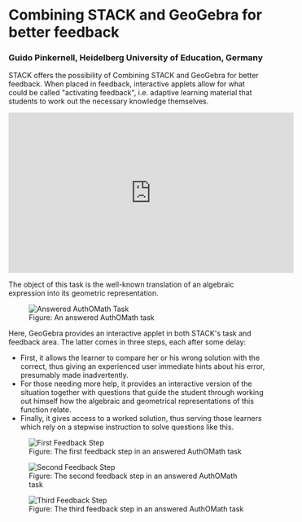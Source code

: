 # Combining STACK and GeoGebra for better feedback

### Guido Pinkernell, Heidelberg University of Education, Germany

STACK offers the possibility of Combining STACK and GeoGebra for better feedback. When placed in feedback, interactive applets allow for what could be called "activating feedback", i.e. adaptive learning material that  students to work out the necessary knowledge themselves.

<center>
<iframe class="embed-responsive-item" width="560" height="315" src="https://www.youtube.com/embed/-yERZtbRtNk" frameborder="0" allow="accelerometer; autoplay; encrypted-media; gyroscope; picture-in-picture" allowfullscreen></iframe>
</center>

The object of this task is the well-known translation of an algebraic expression into its geometric representation.

<div class="float-none img-screenshot">
<figure class="figure">
<img class="figure-img img-fluid" src="../Images/interactivefeedback02.png" alt="Answered AuthOMath Task">
<figcaption class="figure-caption">Figure: An answered AuthOMath task</figcaption>
</figure></div>

Here, GeoGebra provides an interactive applet in both STACK's task and feedback area. The latter comes in three steps, each after some delay:

* First, it allows the learner to compare her or his wrong solution with the correct, thus giving an experienced user immediate hints about his error, presumably made inadvertently.
* For those needing more help, it provides an interactive version of the situation together with questions that guide the student through working out himself how the algebraic and geometrical representations of this function relate.
* Finally, it gives access to a worked solution, thus serving those learners which rely on a stepwise instruction to solve questions like this.

<div class="float-none img-screenshot">
<figure class="figure">
<img class="figure-img img-fluid" src="../Images/interactivefeedback03.png" alt="First Feedback Step"/>
<figcaption class="figure-caption">Figure: The first feedback step in an answered AuthOMath task</figcaption>
</figure></div>

<div class="float-none img-screenshot">
<figure class="figure">
<img class="figure-img img-fluid" src="../Images/interactivefeedback05.png" alt="Second Feedback Step">
<figcaption class="figure-caption">Figure: The second feedback step in an answered AuthOMath task</figcaption>
</figure></div>

<div class="float-none img-screenshot">
<figure class="figure">
<img class="figure-img img-fluid" src="../Images/interactivefeedback06.png" alt="Third Feedback Step">
<figcaption class="figure-caption">Figure: The third feedback step in an answered AuthOMath task</figcaption>
</figure></div>
